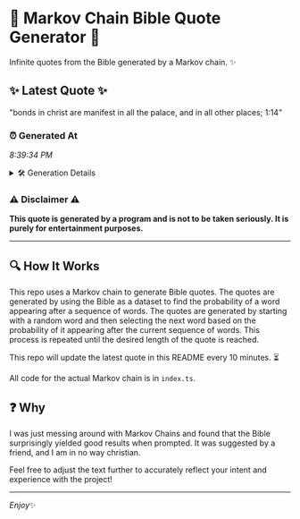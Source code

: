 # 📖 Markov Chain Bible Quote Generator 📖

Infinite quotes from the Bible generated by a Markov chain. ✨

## ✨ Latest Quote ✨
"bonds in christ are manifest in all the palace, and in all other places; 1:14"

### ⏰ Generated At
*8:39:34 PM*

<details>
    <summary>🛠️ Generation Details</summary>
    <p>
        <strong>🌱 Seed:</strong> bonds<br>
        <strong>🔄 Iterations:</strong> 14<br>
        <strong>📜 Context History:</strong><br>[ bonds ]: in<br>[ bonds, in ]: christ<br>[ bonds, in, christ ]: are<br>[ bonds, in, christ, are ]: manifest<br>[ bonds, in, christ, are, manifest ]: in<br>[ bonds, in, christ, are, manifest, in ]: all<br>[ in, christ, are, manifest, in, all ]: the<br>[ christ, are, manifest, in, all, the ]: palace,<br>[ are, manifest, in, all, the, palace, ]: and<br>[ manifest, in, all, the, palace,, and ]: in<br>[ in, all, the, palace,, and, in ]: all<br>[ all, the, palace,, and, in, all ]: other<br>[ the, palace,, and, in, all, other ]: places;<br>[ palace,, and, in, all, other, places; ]: 1:14<br>
    </p>
</details>

### ⚠️ Disclaimer ⚠️
**This quote is generated by a program and is not to be taken seriously. It is purely for entertainment purposes.**

---

## 🔍 How It Works

This repo uses a Markov chain to generate Bible quotes. The quotes are generated by using the Bible as a dataset to find the probability of a word appearing after a sequence of words. The quotes are generated by starting with a random word and then selecting the next word based on the probability of it appearing after the current sequence of words. This process is repeated until the desired length of the quote is reached.

This repo will update the latest quote in this README every 10 minutes. ⏳

All code for the actual Markov chain is in `index.ts`.

## ❓ Why

I was just messing around with Markov Chains and found that the Bible surprisingly yielded good results when prompted. 
It was suggested by a friend, and I am in no way christian.

Feel free to adjust the text further to accurately reflect your intent and experience with the project!

---

*Enjoy*✨
